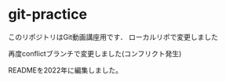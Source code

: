 # git-practice
このリポジトリはGit動画講座用です．
ローカルリポで変更しました


再度conflictブランチで変更しました(コンフリクト発生)


READMEを2022年に編集しました。

